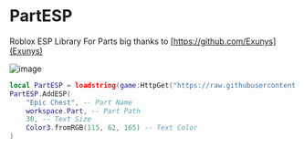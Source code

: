 # PartESP
Roblox ESP Library For Parts 
big thanks to [https://github.com/Exunys](Exunys)


![image](https://user-images.githubusercontent.com/65295268/222937018-7a420155-4b26-4ac8-ba35-b3f02ebbfd06.png)



```lua
local PartESP = loadstring(game:HttpGet("https://raw.githubusercontent.com/RtxyDev/PartESP/main/Main.lua"))()
PartESP.AddESP(
    "Epic Chest", -- Part Name
    workspace.Part, -- Part Path
    30, -- Text Size
    Color3.fromRGB(115, 62, 165) -- Text Color
)
```
